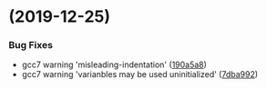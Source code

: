 #  (2019-12-25)


### Bug Fixes

* gcc7 warning 'misleading-indentation' ([190a5a8](https://gitee.com/LSU/LibreCAD/commits/190a5a8a5c825f419ae2a61781cd68dcf3ba5351))
* gcc7 warning 'varianbles may be used uninitialized' ([7dba992](https://gitee.com/LSU/LibreCAD/commits/7dba99278e6c909c81cad1565a9787834693e896))



